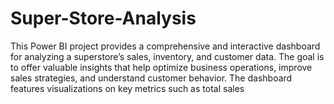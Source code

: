 # Super-Store-Analysis
This Power BI project provides a comprehensive and interactive dashboard for analyzing a superstore’s sales, inventory, and customer data. The goal is to offer valuable insights that help optimize business operations, improve sales strategies, and understand customer behavior. The dashboard features visualizations on key metrics such as total sales
